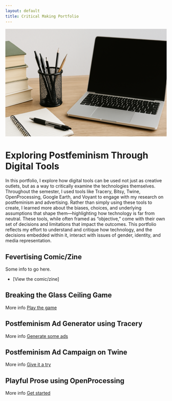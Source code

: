```yaml
---
layout: default
title: Critical Making Portfolio
---
```


![Featured Image](/assets/featured-image.jpg)

# Exploring Postfeminism Through Digital Tools
In this portfolio, I explore how digital tools can be used not just as creative outlets, but as a way to critically examine the technologies themselves. Throughout the semester, I used tools like Tracery, Bitsy, Twine, OpenProcessing, Google Earth, and Voyant to engage with my research on postfeminism and advertising. Rather than simply using these tools to create, I learned more about the biases, choices, and underlying assumptions that shape them—highlighting how technology is far from neutral. These tools, while often framed as “objective,” come with their own set of decisions and limitations that impact the outcomes. This portfolio reflects my effort to understand and critique how technology, and the decisions embedded within it, interact with issues of gender, identity, and media representation.

## Fevertising Comic/Zine
Some info to go here.
- [View the comic/zine]

## Breaking the Glass Ceiling Game
More info
[Play the game](bitsy.html)

## Postfeminism Ad Generator using Tracery
More info
[Generate some ads](grammar.htm)

## Postfeminism Ad Campaign on Twine
More info
[Give it a try](Femvertising.html)

## Playful Prose using OpenProcessing
More info
[Get started](/sketches/openprocessing.html)